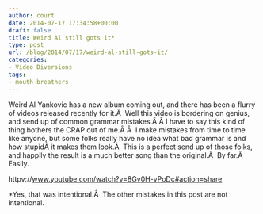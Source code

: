 ```yaml
---
author: court
date: 2014-07-17 17:34:58+00:00
draft: false
title: Weird Al still gots it*
type: post
url: /blog/2014/07/17/weird-al-still-gots-it/
categories:
- Video Diversions
tags:
- mouth breathers
---
```


Weird Al Yankovic has a new album coming out, and there has been a flurry of videos released recently for it.Â  Well this video is bordering on genius, and send up of common grammar mistakes.Â Â I have to say this kind of thing bothers the CRAP out of me.Â Â  I make mistakes from time to time like anyone, but some folks really have no idea what bad grammar is and how stupidÂ it makes them look.Â  This is a perfect send up of those folks, and happily the result is a much better song than the original.Â  By far.Â  Easily.

httpv://www.youtube.com/watch?v=8Gv0H-vPoDc#action=share



*Yes, that was intentional.Â  The other mistakes in this post are not intentional.
